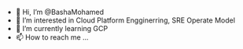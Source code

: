 - 👋 Hi, I’m @BashaMohamed
- 👀 I’m interested in Cloud Platform Engginerring, SRE Operate Model
- 🌱 I’m currently learning GCP
- 📫 How to reach me ...

<!---
BashaMohamed/BashaMohamed is a ✨ special ✨ repository because its `README.md` (this file) appears on your GitHub profile.
You can click the Preview link to take a look at your changes.
--->
